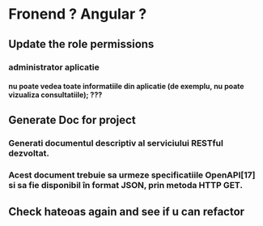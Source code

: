 # Fronend ? Angular ?

## Update the role permissions
### administrator aplicatie
#### nu poate vedea toate informatiile din aplicatie (de exemplu, nu poate vizualiza consultatiile);        ???

## Generate Doc for project
### Generati documentul descriptiv al serviciului RESTful dezvoltat.
### Acest document trebuie sa urmeze specificatiile OpenAPI[17] si sa fie disponibil în format JSON, prin metoda HTTP GET.

## Check hateoas again and see if u can refactor

